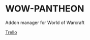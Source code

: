 # WOW-PANTHEON

Addon manager for World of Warcraft

[Trello](https://trello.com/b/enesx3wb/wow-pantheon)
